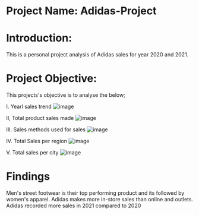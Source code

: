 # Project Name: Adidas-Project

# Introduction:
This is a personal project analysis of Adidas sales for year 2020 and 2021.

# Project Objective:
This projects's objective is to analyse the below;

I. Yearl sales trend
![image](https://user-images.githubusercontent.com/83860301/186651222-db7eef35-a626-4ae6-a857-0e8a102b84f1.png)

II, Total product sales made
![image](https://user-images.githubusercontent.com/83860301/186651382-8c12dfd6-d84e-45ba-ad5d-224ca69f83fb.png)

III. Sales methods used for sales
![image](https://user-images.githubusercontent.com/83860301/186651641-18b8ff05-7481-4721-9b73-bbeb0cdbfcc0.png)

IV. Total Sales per region
![image](https://user-images.githubusercontent.com/83860301/186651804-6e1a239d-c4d6-4213-b78a-3de06c7e55cb.png)

V. Total sales per city
![image](https://user-images.githubusercontent.com/83860301/186651911-38f68045-e237-4b73-ac5a-093ec7aa8b28.png)

# Findings
Men's street footwear is their top performing product and its followed by women's apparel. Adidas makes more in-store sales than online and outlets. Adidas recorded more sales in 2021 compared to 2020
